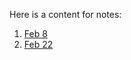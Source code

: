 Here is a content for notes:

1. [Feb 8](https://github.com/Catta-pilosa/TUT_MATH3131/blob/main/notes/Tutorial%20of%20MATH3131%20Feb%208.pdf)
2. [Feb 22](https://github.com/Catta-pilosa/TUT_MATH3131/blob/main/notes/Tutorial%20of%20MATH3131%20Feb%2022.pdf)

